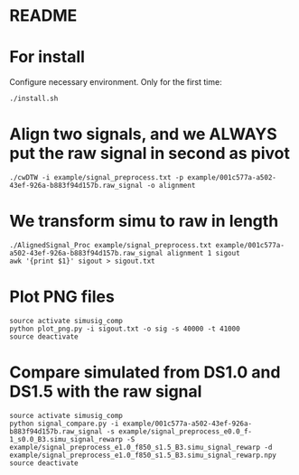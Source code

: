 # README

# For install
Configure necessary environment. Only for the first time:
```
./install.sh
```

# Align two signals, and we ALWAYS put the raw signal in second as pivot
```
./cwDTW -i example/signal_preprocess.txt -p example/001c577a-a502-43ef-926a-b883f94d157b.raw_signal -o alignment
```
# We transform simu to raw in length
```
./AlignedSignal_Proc example/signal_preprocess.txt example/001c577a-a502-43ef-926a-b883f94d157b.raw_signal alignment 1 sigout
awk '{print $1}' sigout > sigout.txt
```

# Plot PNG files
```
source activate simusig_comp
python plot_png.py -i sigout.txt -o sig -s 40000 -t 41000
source deactivate
```

# Compare simulated from DS1.0 and DS1.5 with the raw signal
```
source activate simusig_comp
python signal_compare.py -i example/001c577a-a502-43ef-926a-b883f94d157b.raw_signal -s example/signal_preprocess_e0.0_f-1_s0.0_B3.simu_signal_rewarp -S example/signal_preprocess_e1.0_f850_s1.5_B3.simu_signal_rewarp -d example/signal_preprocess_e1.0_f850_s1.5_B3.simu_signal_rewarp.npy
source deactivate

```